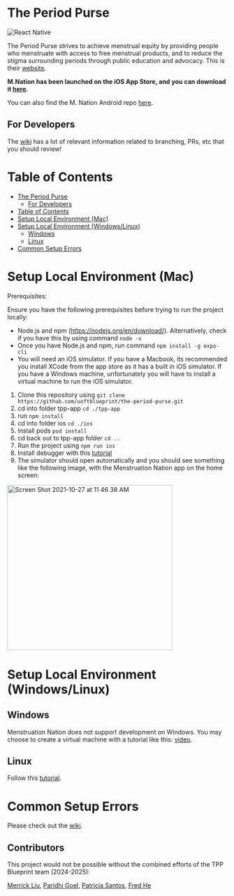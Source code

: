 # The Period Purse

![React Native](https://img.shields.io/badge/react_native-%2320232a.svg?style=for-the-badge&logo=react&logoColor=%2361DAFB)

The Period Purse strives to achieve menstrual equity by providing people who menstruate with access to free menstrual products, and to reduce the stigma surrounding periods through public education and advocacy. This is their [website](https://www.theperiodpurse.com/).

**M.Nation has been launched on the iOS App Store, and you can download it [here](https://apps.apple.com/app/id1621201647).**

You can also find the M. Nation Android repo [here](https://github.com/uoftblueprint/the-period-purse-android?tab=readme-ov-file).

## For Developers

The [wiki](https://github.com/uoftblueprint/the-period-purse/wiki) has a lot of relevant information related to branching, PRs, etc that you should review!

# Table of Contents

- [The Period Purse](#the-period-purse)
  - [For Developers](#for-developers)
- [Table of Contents](#table-of-contents)
- [Setup Local Environment (Mac)](#setup-local-environment-mac)
- [Setup Local Environment (Windows/Linux)](#setup-local-environment-windowslinux)
  - [Windows](#windows)
  - [Linux](#linux)
- [Common Setup Errors](#common-setup-errors)

<a name="setup-mac"></a>

# Setup Local Environment (Mac)

Prerequisites:

Ensure you have the following prerequisites before trying to run the project locally:

- Node.js and npm (https://nodejs.org/en/download/). Alternatively, check if you have this by using command `node -v`
- Once you have Node.js and npm, run command `npm install -g expo-cli`
- You will need an iOS simulator. If you have a Macbook, its recommended you install XCode from the app store as it has a built in iOS simulator. If you have a Windows machine, unfortunately you will have to install a virtual machine to run the iOS simulator.

1. Clone this repository using `git clone https://github.com/uoftblueprint/the-period-purse.git`
2. cd into folder tpp-app `cd ./tpp-app`
3. run `npm install`
4. cd into folder ios `cd ./ios`
5. Install pods `pod install`
6. cd back out to tpp-app folder `cd ..`
7. Run the project using `npm run ios`
8. Install debugger with this [tutorial](https://github.com/uoftblueprint/the-period-purse/wiki/Installing-Debugger)
9. The simulator should open automatically and you should see something like the following image, with the Menstruation Nation app on the home screen:

<img width="378" alt="Screen Shot 2021-10-27 at 11 46 38 AM" src="https://user-images.githubusercontent.com/35851484/139100763-95605bfc-a224-401b-9f17-b3a5e0a3f3fb.png">

<a name="setup-windows-linux"></a>

# Setup Local Environment (Windows/Linux)

## Windows

Menstruation Nation does not support development on Windows. You may choose to create a virtual machine with a tutorial like this: [video](https://www.youtube.com/watch?v=Q55e2Tz-818).

## Linux

Follow this [tutorial](https://www.youtube.com/watch?v=c30RLycIpVY).

<a name="errors"></a>

# Common Setup Errors

Please check out the [wiki](https://github.com/uoftblueprint/the-period-purse/wiki/Common-Setup-Errors).

## Contributors

This project would not be possible without the combined efforts of the TPP Blueprint team (2024-2025):

[Merrick Liu](https://github.com/merrickliu888), [Paridhi Goel](https://github.com/paridhi26), [Patricia Santos](https://github.com/santoaast), [Fred He](https://github.com/fredh2006)
